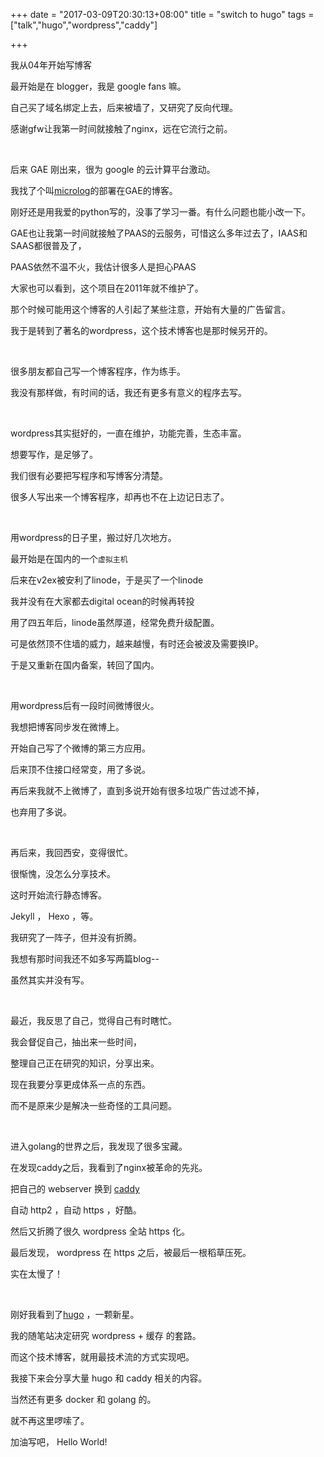 +++
date = "2017-03-09T20:30:13+08:00"
title = "switch to hugo"
tags = ["talk","hugo","wordpress","caddy"]

+++

我从04年开始写博客

最开始是在 blogger，我是 google fans 嘛。

自己买了域名绑定上去，后来被墙了，又研究了反向代理。

感谢gfw让我第一时间就接触了nginx，远在它流行之前。

<br>

后来 GAE 刚出来，很为 google 的云计算平台激动。

我找了个叫[microlog](https://github.com/xuming/micolog)的部署在GAE的博客。

刚好还是用我爱的python写的，没事了学习一番。有什么问题也能小改一下。

GAE也让我第一时间就接触了PAAS的云服务，可惜这么多年过去了，IAAS和SAAS都很普及了，

PAAS依然不温不火，我估计很多人是担心PAAS

大家也可以看到，这个项目在2011年就不维护了。

那个时候可能用这个博客的人引起了某些注意，开始有大量的广告留言。

我于是转到了著名的wordpress，这个技术博客也是那时候另开的。

<br>

很多朋友都自己写一个博客程序，作为练手。

我没有那样做，有时间的话，我还有更多有意义的程序去写。

<br>

wordpress其实挺好的，一直在维护，功能完善，生态丰富。

想要写作，是足够了。

我们很有必要把写程序和写博客分清楚。

很多人写出来一个博客程序，却再也不在上边记日志了。

<br>

用wordpress的日子里，搬过好几次地方。

最开始是在国内的一个`虚拟主机`

后来在v2ex被安利了linode，于是买了一个linode

我并没有在大家都去digital ocean的时候再转投

用了四五年后，linode虽然厚道，经常免费升级配置。

可是依然顶不住墙的威力，越来越慢，有时还会被波及需要换IP。

于是又重新在国内备案，转回了国内。

<br>

用wordpress后有一段时间微博很火。

我想把博客同步发在微博上。

开始自己写了个微博的第三方应用。

后来顶不住接口经常变，用了多说。

再后来我就不上微博了，直到多说开始有很多垃圾广告过滤不掉，

也弃用了多说。

<br>

再后来，我回西安，变得很忙。

很惭愧，没怎么分享技术。

这时开始流行静态博客。

Jekyll ， Hexo ，等。

我研究了一阵子，但并没有折腾。

我想有那时间我还不如多写两篇blog--

虽然其实并没有写。

<br>

最近，我反思了自己，觉得自己有时瞎忙。

我会督促自己，抽出来一些时间，

整理自己正在研究的知识，分享出来。

现在我要分享更成体系一点的东西。

而不是原来少是解决一些奇怪的工具问题。

<br>

进入golang的世界之后，我发现了很多宝藏。

在发现caddy之后，我看到了nginx被革命的先兆。

把自己的 webserver 换到 [caddy](https://caddyserver.com/)

自动 http2 ，自动 https ，好酷。

然后又折腾了很久 wordpress 全站 https 化。

最后发现， wordpress 在 https 之后，被最后一根稻草压死。

实在太慢了！

<br>

刚好我看到了[hugo](https://gohugo.io/) ，一颗新星。

我的随笔站决定研究 wordpress + 缓存 的套路。

而这个技术博客，就用最技术流的方式实现吧。

我接下来会分享大量 hugo 和 caddy 相关的内容。

当然还有更多 docker 和 golang 的。

就不再这里啰嗦了。

加油写吧， Hello World!